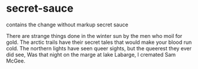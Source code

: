 # secret-sauce
contains the change without markup <some-conflict> secret sauce

There are strange things done in the winter sun by the men who moil for gold.
The arctic trails have their secret tales that would make your blood run cold.
The northern lights have seen queer sights, but the queerest they ever did see,
Was that night on the marge at lake Labarge, I cremated Sam McGee.
